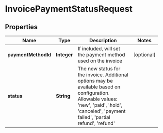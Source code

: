 
# InvoicePaymentStatusRequest

## Properties
Name | Type | Description | Notes
------------ | ------------- | ------------- | -------------
**paymentMethodId** | **Integer** | If included, will set the payment method used on the invoice |  [optional]
**status** | **String** | The new status for the invoice. Additional options may be available based on configuration.  Allowable values: &#39;new&#39;, &#39;paid&#39;, &#39;hold&#39;, &#39;canceled&#39;, &#39;payment failed&#39;, &#39;partial refund&#39;, &#39;refund&#39; | 



